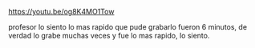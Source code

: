 https://youtu.be/og8K4MO1Tow 

profesor lo siento lo mas rapido que pude grabarlo fueron 6 minutos, de verdad lo grabe muchas veces y fue lo mas rapido, lo siento. 